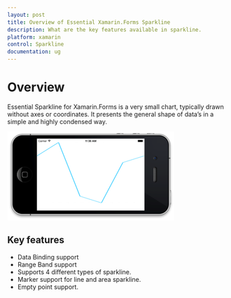 ```yaml
---
layout: post
title: Overview of Essential Xamarin.Forms Sparkline
description: What are the key features available in sparkline.
platform: xamarin
control: Sparkline
documentation: ug
---
```


# Overview

Essential Sparkline for Xamarin.Forms is a very small chart, typically drawn without axes or coordinates. It presents the general shape of data’s in a simple and highly condensed way.

![Overview in Xamarin.Forms Sparkline](Overview-image/Overview.png)

## Key features

* Data Binding support
* Range Band support
* Supports 4 different types of sparkline.
* Marker support for line and area sparkline.
* Empty point support.
